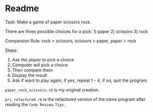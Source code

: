 # Readme

Task: Make a game of paper scissors rock.

There are three possible choices for a pick: 1) paper 2) scissors 3) rock

Comparsion Rule: rock > scissors, scissors > paper, paper > rock

Steps:
  1. Ask the player to pick a choice
  2. Computer will pick a choice
  3. Then compare them
  4. Display the result
  5. Ask if want to play again, if yes, repeat 1 - 4, if no, quit the program.


`paper_rock_scissors.rb` is my original creation.

`prs_refactored.rb` is the refactored version of the same program after reading the `Code Review Tips`.